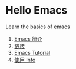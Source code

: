 # Hello Emacs

Learn the basics of emacs

1. [Emacs 简介](./docs/1.md)
2. [链接](./docs/2.md)
3. [Emacs Tutorial](./docs/3.md)
4. [使用 Info](./docs/4.md)
